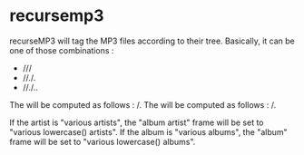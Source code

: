 # recursemp3
recurseMP3 will tag the MP3 files according to their tree.
Basically, it can be one of those combinations : 
 * <genre>/<artist>/<album>/<track name>
 * <genre>/<artist>/<album index>.<album>/<track number>.<track name>
 * <genre>/<artist>/<album index>.<album>/<disk number>.<track number>.<track name>

The <track number> will be computed as follows : <current track number>/<number of tracks in medium>.
The <disk number> will be computed as follows : <current disk number>/<number of disks>.

If the artist is "various artists", the "album artist" frame will be set to "various lowercase(<genre>) artists".
If the album is "various albums", the "album" frame will be set to "various lowercase(<album>) albums".
